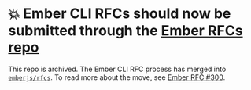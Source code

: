 # :boom: Ember CLI RFCs should now be submitted through the [Ember RFCs repo](https://github.com/emberjs/rfcs)

This repo is archived. The Ember CLI RFC process has merged into [`emberjs/rfcs`](https://github.com/emberjs/rfcs). To read more about the move, see [Ember RFC #300](https://github.com/emberjs/rfcs/blob/master/text/0300-rfc-process-update.md).
